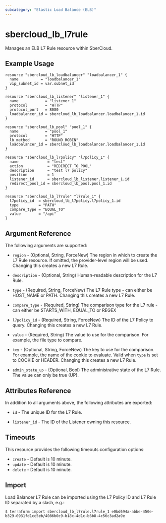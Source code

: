 ```yaml
---
subcategory: "Elastic Load Balance (ELB)"
---
```


# sbercloud_lb_l7rule

Manages an ELB L7 Rule resource within SberCloud.

## Example Usage

```hcl
resource "sbercloud_lb_loadbalancer" "loadbalancer_1" {
  name          = "loadbalancer_1"
  vip_subnet_id = var.subnet_id
}

resource "sbercloud_lb_listener" "listener_1" {
  name            = "listener_1"
  protocol        = "HTTP"
  protocol_port   = 8080
  loadbalancer_id = sbercloud_lb_loadbalancer.loadbalancer_1.id
}

resource "sbercloud_lb_pool" "pool_1" {
  name            = "pool_1"
  protocol        = "HTTP"
  lb_method       = "ROUND_ROBIN"
  loadbalancer_id = sbercloud_lb_loadbalancer.loadbalancer_1.id
}

resource "sbercloud_lb_l7policy" "l7policy_1" {
  name             = "test"
  action           = "REDIRECT_TO_POOL"
  description      = "test l7 policy"
  position         = 1
  listener_id      = sbercloud_lb_listener.listener_1.id
  redirect_pool_id = sbercloud_lb_pool.pool_1.id
}

resource "sbercloud_lb_l7rule" "l7rule_1" {
  l7policy_id  = sbercloud_lb_l7policy.l7policy_1.id
  type         = "PATH"
  compare_type = "EQUAL_TO"
  value        = "/api"
}
```

## Argument Reference

The following arguments are supported:

* `region` - (Optional, String, ForceNew) The region in which to create the L7 Rule resource. If omitted, the
  provider-level region will be used. Changing this creates a new L7 Rule.

* `description` - (Optional, String) Human-readable description for the L7 Rule.

* `type` - (Required, String, ForceNew) The L7 Rule type - can either be HOST_NAME or PATH. Changing this creates a new
  L7 Rule.

* `compare_type` - (Required, String) The comparison type for the L7 rule - can either be STARTS_WITH, EQUAL_TO or REGEX

* `l7policy_id` - (Required, String, ForceNew) The ID of the L7 Policy to query. Changing this creates a new L7 Rule.

* `value` - (Required, String) The value to use for the comparison. For example, the file type to compare.

* `key` - (Optional, String, ForceNew) The key to use for the comparison. For example, the name of the cookie to
  evaluate. Valid when `type` is set to COOKIE or HEADER. Changing this creates a new L7 Rule.

* `admin_state_up` - (Optional, Bool) The administrative state of the L7 Rule. The value can only be true (UP).

## Attributes Reference

In addition to all arguments above, the following attributes are exported:

* `id` - The unique ID for the L7 Rule.

* `listener_id` - The ID of the Listener owning this resource.

## Timeouts

This resource provides the following timeouts configuration options:

* `create` - Default is 10 minute.
* `update` - Default is 10 minute.
* `delete` - Default is 10 minute.

## Import

Load Balancer L7 Rule can be imported using the L7 Policy ID and L7 Rule ID separated by a slash, e.g.:

```
$ terraform import sbercloud_lb_l7rule.l7rule_1 e0bd694a-abbe-450e-b329-0931fd1cc5eb/4086b0c9-b18c-4d1c-b6b8-4c56c3ad2a9e
```
